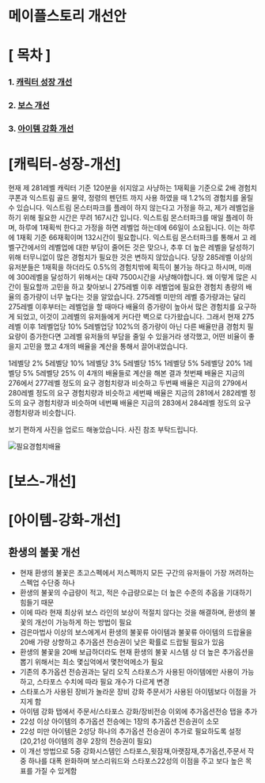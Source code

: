 # 메이플스토리 개선안 

# [ 목차 ]
### 1. [캐릭터 성장 개선](#캐릭터-성장-개선)
### 2. [보스 개선](#보스-개선)
### 3. [아이템 강화 개선](#아이템-강화-개선)


# [캐릭터-성장-개선]

현재 제 281레벨 캐릭터 기준 120분을 쉬지않고 사냥하는 1재획을 기준으로
2배 경험치 쿠폰과 익스트림 골드 물약, 정령의 펜던트 까지 사용 하였을 때 1.2%의 경험치를 올릴 수 있습니다.
익스트림 몬스터파크를 플레이 하지 않는다고 가정을 하고, 제가 레벨업을 하기 위해 필요한 시간은 무려 167시간 입니다.
익스트림 몬스터파크를 매일 플레이 하며, 하루에 1재획씩 한다고 가정을 하면 레벨업 하는데에 66일이 소요됩니다. 이는 하루에 1재획 기준 66재획이며 132시간이 필요합니다.
익스트림 몬스터파크를 통해서 고 레벨구간에서의 레벨업에 대한 부담이 줄어든 것은 맞으나, 추후 더 높은 레벨을 달성하기 위해 터무니없이 많은 경험치가 필요한 것은 변하지 않았습니다.
당장 285레벨 이상의 유저분들은 1재획을 하더라도 0.5%의 경험치밖에 획득이 불가능 하다고 하시며, 미래에 300레벨을 달성하기 위해서는 대략 7500시간을 사냥해야합니다.
왜 이렇게 많은 시간이 필요할까 고민을 하고 찾아보니 275레벨 이후 레벨업에 필요한 경험치 총량의 배율의 증가량이 너무 높다는 것을 알았습니다.
275레벨 미만의 레벨 증가량과는 달리 275레벨 이후부터는 레벨업을 할 때마다 배율의 증가량이 높아서 많은 경험치를 요구하게 되었고, 이것이 고레벨의 유저들에게 커다란 벽으로 다가왔습니다.
그래서 현재 275레벨 이후 1레벨업당 10% 5레벨업당 102%의 증가량이 아닌 다른 배율만큼 경험치 필요량이 증가한다면 고레벨 유저들의 부담을 줄일 수 있을거라 생각했고, 어떤 비율이 좋을지 고민을 했고 4개의 배율을 계산을 통해서 끌어내었습니다.

1레벨당 2% 5레벨당 10%
1레벨당 3% 5레벨당 15%
1레벨당 5% 5레벨당 20%
1레벨당 5% 5레벨당 25%
이 4개의 배율들로 계산을 해본 결과
첫번째 배율은 지금의 276에서 277레벨 정도의 요구 경험치량과 비슷하고
두번째 배율은 지금의 279에서 280레벨 정도의 요구 경험치량과 비슷하고
세번째 배율은 지금의 281에서 282레벨 정도의 요구 경험치량과 비슷하며
네번째 배율은 지금의 283에서 284레벨 정도의 요구 경험치량과 비슷합니다.

보기 편하게 사진을 업로드 해놓았습니다.
사진 참조 부탁드립니다.

![필요경험치배율](https://user-images.githubusercontent.com/91230459/227559498-4afeba90-7940-4cdf-97c9-1c78719b7aac.PNG)
 
 
 
# [보스-개선]

##

# [아이템-강화-개선]

## 환생의 불꽃 개선

- 현재 환생의 불꽃은 초고스펙에서 저스펙까지 모든 구간의 유저들이 가장 꺼려하는 스펙업 수단중 하나
- 환생의 불꽃의 수급량이 적고, 적은 수급량으로는 더 높은 수준의 추옵을 기대하기 힘들기 때문
- 이에 따라 현재 최상위 보스 라인의 보상이 적절치 않다는 것을 해결하며, 환생의 불꽃의 개선이 가능하게 하는 방법이 필요
- 검은마법사 이상의 보스에게서 환생의 불꽃류 아이템과 불꽃류 아이템의 드랍율을 20배 가량 상향하고 추가옵션 전승권이 낮은 확률로 드랍될 필요가 있음
- 환생의 불꽃을 20배 보급하더라도 현재 환생의 불꽃 시스템 상 더 높은 추가옵션을 뽑기 위해서는 최소 몇십억에서 몇천억메소가 필요
- 기존의 추가옵션 전승권과는 달리 오직 스타포스가 사용된 아이템에만 사용이 가능하고, 스타포스 수치에 따라 필요 개수가 다르게 변경
- 스타포스가 사용된 장비가 놀라운 장비 강화 주문서가 사용된 아이템보다 이점을 가지게 함
- 아이템 강화 탭에서 주문서/스타포스 강화/장비전승 이외에 추가옵션전승 탭을 추가
- 22성 이상 아이템의 추가옵션 전승에는 1장의 추가옵션 전승권이 소모
- 22성 미만 아이템은 2성당 하나의 추가옵션 전승권이 추가로 필요하도록 설정(20,21성 아이템의 경우 2장의 전승권이 필요)
- 이 개선 방법으로 5중 강화시스템인 스타포스,윗잠재,아랫잠재,추가옵션,주문서 작 중 하나를 대폭 완화하며 보스리워드와 스타포스22성의 이점을 주고 보다 높은 목표를 가질 수 있게함
